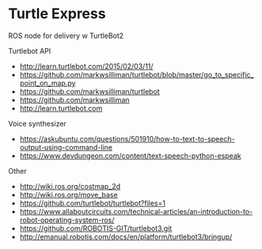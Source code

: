# Turtle Express

ROS node for delivery w TurtleBot2

Turtlebot API

* http://learn.turtlebot.com/2015/02/03/11/
* https://github.com/markwsilliman/turtlebot/blob/master/go_to_specific_point_on_map.py
* https://github.com/markwsilliman/turtlebot
* https://github.com/markwsilliman
* http://learn.turtlebot.com

Voice synthesizer

* https://askubuntu.com/questions/501910/how-to-text-to-speech-output-using-command-line
* https://www.devdungeon.com/content/text-speech-python-espeak

Other

* http://wiki.ros.org/costmap_2d
* http://wiki.ros.org/move_base
* https://github.com/turtlebot/turtlebot?files=1
* https://www.allaboutcircuits.com/technical-articles/an-introduction-to-robot-operating-system-ros/
* https://github.com/ROBOTIS-GIT/turtlebot3.git
* http://emanual.robotis.com/docs/en/platform/turtlebot3/bringup/
